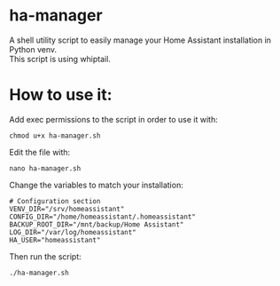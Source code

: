 # ha-manager
A shell utility script to easily manage your Home Assistant installation in Python venv.  
This script is using whiptail.
# How to use it:
Add exec permissions to the script in order to use it with:
```
chmod u+x ha-manager.sh
```
Edit the file with:
```
nano ha-manager.sh
```
Change the variables to match your installation:
```
# Configuration section
VENV_DIR="/srv/homeassistant"
CONFIG_DIR="/home/homeassistant/.homeassistant"
BACKUP_ROOT_DIR="/mnt/backup/Home Assistant"
LOG_DIR="/var/log/homeassistant"
HA_USER="homeassistant"
```

Then run the script:
```
./ha-manager.sh
```
